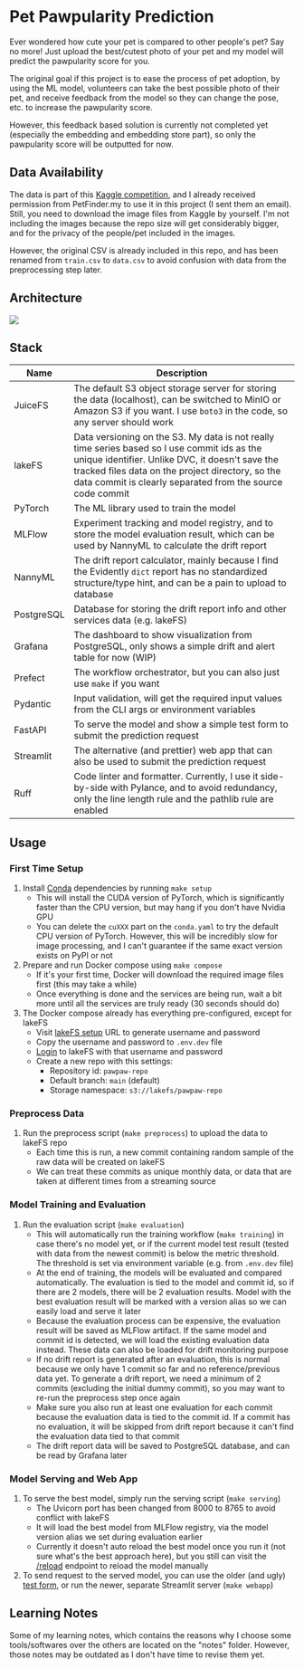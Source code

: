 # Pet Pawpularity Prediction

Ever wondered how cute your pet is compared to other people's pet? Say no more! Just upload the best/cutest photo of your pet and my model will predict the pawpularity score for you.

The original goal if this project is to ease the process of pet adoption, by using the ML model, volunteers can take the best possible photo of their pet, and receive feedback from the model so they can change the pose, etc. to increase the pawpularity score. 

However, this feedback based solution is currently not completed yet (especially the embedding and embedding store part), so only the pawpularity score will be outputted for now.

## Data Availability

The data is part of this [Kaggle competition](https://www.kaggle.com/c/petfinder-pawpularity-score/data), and I already received permission from PetFinder.my to use it in this project (I sent them an email). Still, you need to download the image files from Kaggle by yourself. I'm not including the images because the repo size will get considerably bigger, and for the privacy of the people/pet included in the images.

However, the original CSV is already included in this repo, and has been renamed from `train.csv` to `data.csv` to avoid confusion with data from the preprocessing step later.

## Architecture

![](notes/stack.png)

## Stack

|Name|Description|
|-|-|
|JuiceFS|The default S3 object storage server for storing the data (localhost), can be switched to MinIO or Amazon S3 if you want. I use `boto3` in the code, so any server should work|
|lakeFS|Data versioning on the S3. My data is not really time series based so I use commit ids as the unique identifier. Unlike DVC, it doesn't save the tracked files data on the project directory, so the data commit is clearly separated from the source code commit|
|PyTorch|The ML library used to train the model|
|MLFlow|Experiment tracking and model registry, and to store the model evaluation result, which can be used by NannyML to calculate the drift report|
|NannyML|The drift report calculator, mainly because I find the Evidently `dict` report has no standardized structure/type hint, and can be a pain to upload to database|
|PostgreSQL|Database for storing the drift report info and other services data (e.g. lakeFS)|
|Grafana|The dashboard to show visualization from PostgreSQL, only shows a simple drift and alert table for now (WIP)|
|Prefect|The workflow orchestrator, but you can also just use `make` if you want|
|Pydantic|Input validation, will get the required input values from the CLI args or environment variables|
|FastAPI|To serve the model and show a simple test form to submit the prediction request|
|Streamlit|The alternative (and prettier) web app that can also be used to submit the prediction request|
|Ruff|Code linter and formatter. Currently, I use it side-by-side with Pylance, and to avoid redundancy, only the line length rule and the pathlib rule are enabled|

## Usage

### First Time Setup

1. Install [Conda](https://anaconda.org/anaconda/conda) dependencies by running `make setup`
    - This will install the CUDA version of PyTorch, which is significantly faster than the CPU version, but may hang if you don't have Nvidia GPU
    - You can delete the `cuXXX` part on the `conda.yaml` to try the default CPU version of PyTorch. However, this will be incredibly slow for image processing, and I can't guarantee if the same exact version exists on PyPI or not
2. Prepare and run Docker compose using `make compose`
    - If it's your first time, Docker will download the required image files first (this may take a while)
    - Once everything is done and the services are being run, wait a bit more until all the services are truly ready (30 seconds should do)
3. The Docker compose already has everything pre-configured, except for lakeFS
    - Visit [lakeFS setup](http://localhost:8000/setup) URL to generate username and password
    - Copy the username and password to `.env.dev` file
    - [Login](http://localhost:8000/auth/login) to lakeFS with that username and password
    - Create a new repo with this settings:
        - Repository id: `pawpaw-repo`
        - Default branch: `main` (default)
        - Storage namespace: `s3://lakefs/pawpaw-repo`

### Preprocess Data

1. Run the preprocess script (`make preprocess`) to upload the data to lakeFS repo
    - Each time this is run, a new commit containing random sample of the raw data will be created on lakeFS
    - We can treat these commits as unique monthly data, or data that are taken at different times from a streaming source

### Model Training and Evaluation

1. Run the evaluation script (`make evaluation`)
    - This will automatically run the training workflow (`make training`) in case there's no model yet, or if the current model test result (tested with data from the newest commit) is below the metric threshold. The threshold is set via environment variable (e.g. from `.env.dev` file)
    - At the end of training, the models will be evaluated and compared automatically. The evaluation is tied to the model and commit id, so if there are 2 models, there will be 2 evaluation results. Model with the best evaluation result will be marked with a version alias so we can easily load and serve it later
    - Because the evaluation process can be expensive, the evaluation result will be saved as MLFlow artifact. If the same model and commit id is detected, we will load the existing evaluation data instead. These data can also be loaded for drift monitoring purpose
    - If no drift report is generated after an evaluation, this is normal because we only have 1 commit so far and no reference/previous data yet. To generate a drift report, we need a minimum of 2 commits (excluding the initial dummy commit), so you may want to re-run the preprocess step once again
    - Make sure you also run at least one evaluation for each commit because the evaluation data is tied to the commit id. If a commit has no evaluation, it will be skipped from drift report because it can't find the evaluation data tied to that commit
    - The drift report data will be saved to PostgreSQL database, and can be read by Grafana later

### Model Serving and Web App

1. To serve the best model, simply run the serving script (`make serving`)
    - The Uvicorn port has been changed from 8000 to 8765 to avoid conflict with lakeFS
    - It will load the best model from MLFlow registry, via the model version alias we set during evaluation earlier
    - Currently it doesn't auto reload the best model once you run it (not sure what's the best approach here), but you still can visit the [/reload](http://localhost:8765/reload) endpoint to reload the model manually
2. To send request to the served model, you can use the older (and ugly) [test form](http://localhost:8765), or run the newer, separate Streamlit server (`make webapp`)

## Learning Notes

Some of my learning notes, which contains the reasons why I choose some tools/softwares over the others are located on the "notes" folder. However, those notes may be outdated as I don't have time to revise them yet.